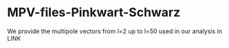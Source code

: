 # MPV-files-Pinkwart-Schwarz
We provide the multipole vectors from l=2 up to l=50 used in our analysis in LINK
